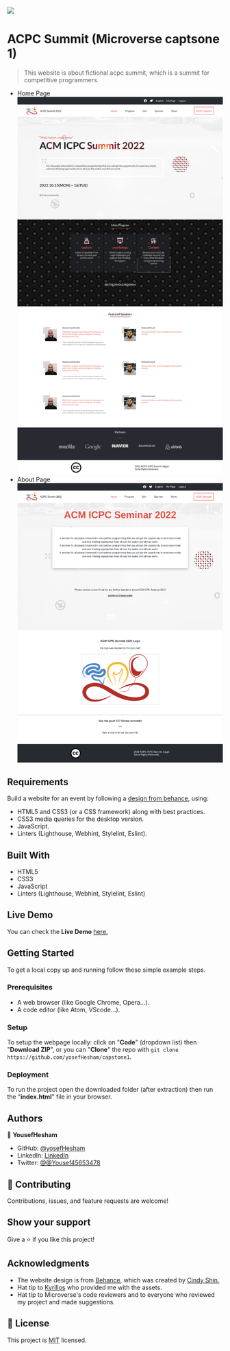![](https://img.shields.io/badge/Microverse-blueviolet)

# ACPC Summit (Microverse captsone 1)

> This website is about fictional acpc summit, which is a summit for competitive programmers.
- Home Page             
![](images/home.png)
- About Page
![](images/about.png)


## Requirements

Build a website for an event by following a [design from behance](https://www.behance.net/gallery/29845175/CC-Global-Summit-2015), using:

- HTML5 and CSS3 (or a CSS framework) along with best practices.
- CSS3 media queries for the desktop version.
- JavaScript.
- Linters (Lighthouse, Webhint, Stylelint, Eslint).

## Built With

- HTML5
- CSS3
- JavaScript
- Linters (Lighthouse, Webhint, Stylelint, Eslint)

## Live Demo

You can check the **Live Demo** [here.](https://yosefhesham.github.io/capstone1/)

## Getting Started

To get a local copy up and running follow these simple example steps.

### Prerequisites

- A web browser (like Google Chrome, Opera...).
- A code editor (like Atom, VScode...).

### Setup

To setup the webpage locally: click on "**Code**" (dropdown list) then "**Download ZIP**",
or you can "**Clone**" the repo with `git clone https://github.com/yosefHesham/capstone1`.

### Deployment

To run the project open the downloaded folder (after extraction) then run the "**index.html**" file in your browser.

## Authors

👤 **YousefHesham**

- GitHub: [@yosefHesham](https://github.com/yosefHesham)
- LinkedIn: [LinkedIn](https://www.linkedin.com/in/yousef-hesham98/)
- Twitter: [@@Yousef45653478](https://twitter.com/Yousef45653478)

## 🤝 Contributing

Contributions, issues, and feature requests are welcome!

## Show your support

Give a ⭐️ if you like this project!

## Acknowledgments

- The website design is from [Behance](https://www.behance.net/gallery/29845175/CC-Global-Summit-2015), which was created by [Cindy Shin.](https://www.behance.net/adagio07)
- Hat tip to [Kyrillos](https://github.com/Bondok6) who provided me with the assets.
- Hat tip to Microverse's code reviewers and to everyone who reviewed my project and made suggestions.

## 📝 License

This project is [MIT](./MIT.md) licensed.